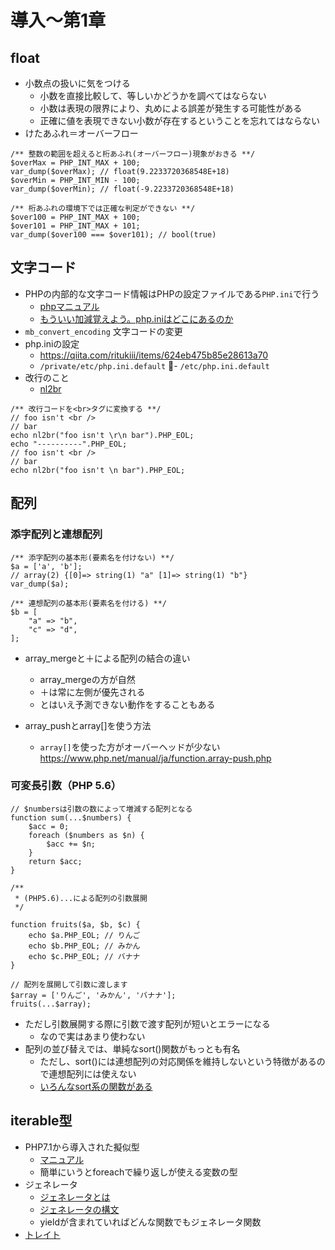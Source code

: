 # 導入〜第1章

## float

- 小数点の扱いに気をつける
  - 小数を直接比較して、等しいかどうかを調べてはならない
  - 小数は表現の限界により、丸めによる誤差が発生する可能性がある
  - 正確に値を表現できない小数が存在するということを忘れてはならない
- けたあふれ＝オーバーフロー

```
/** 整数の範囲を超えると桁あふれ(オーバーフロー)現象がおきる **/
$overMax = PHP_INT_MAX + 100;
var_dump($overMax); // float(9.2233720368548E+18)
$overMin = PHP_INT_MIN - 100;
var_dump($overMin); // float(-9.2233720368548E+18)

/** 桁あふれの環境下では正確な判定ができない **/
$over100 = PHP_INT_MAX + 100;
$over101 = PHP_INT_MAX + 101;
var_dump($over100 === $over101); // bool(true)
```

## 文字コード

- PHPの内部的な文字コード情報はPHPの設定ファイルである`PHP.ini`で行う
  - [phpマニュアル](https://www.php.net/manual/ja/ini.core.php#ini.default-charset)
  - [もういい加減覚えよう。php.iniはどこにあるのか](https://qiita.com/ritukiii/items/624eb475b85e28613a70)
- `mb_convert_encoding` 文字コードの変更
- php.iniの設定
  - https://qiita.com/ritukiii/items/624eb475b85e28613a70
  - `/private/etc/php.ini.default`
  - `/etc/php.ini.default`
- 改行のこと
  - [nl2br](https://www.php.net/manual/ja/function.nl2br.php)

```
/** 改行コードを<br>タグに変換する **/
// foo isn't <br />
// bar
echo nl2br("foo isn't \r\n bar").PHP_EOL;
echo "----------".PHP_EOL;
// foo isn't <br />
// bar
echo nl2br("foo isn't \n bar").PHP_EOL;

```

## 配列

### 添字配列と連想配列

```
/** 添字配列の基本形(要素名を付けない) **/
$a = ['a', 'b'];
// array(2) {[0]=> string(1) "a" [1]=> string(1) "b"}
var_dump($a);

/** 連想配列の基本形(要素名を付ける) **/
$b = [
    "a" => "b",
    "c" => "d",
];
```

- array_mergeと＋による配列の結合の違い
  - array_mergeの方が自然
  - ＋は常に左側が優先される
  - とはいえ予測できない動作をすることもある

- array_pushとarray[]を使う方法
  - `array[]`を使った方がオーバーヘッドが少ない https://www.php.net/manual/ja/function.array-push.php

### 可変長引数（PHP 5.6）

```
// $numbersは引数の数によって増減する配列となる
function sum(...$numbers) {
    $acc = 0;
    foreach ($numbers as $n) {
        $acc += $n;
    }
    return $acc;
}

/**
 * (PHP5.6)...による配列の引数展開
 */

function fruits($a, $b, $c) {
    echo $a.PHP_EOL; // りんご
    echo $b.PHP_EOL; // みかん
    echo $c.PHP_EOL; // バナナ
}

// 配列を展開して引数に渡します
$array = ['りんご', 'みかん', 'バナナ'];
fruits(...$array);
```

- ただし引数展開する際に引数で渡す配列が短いとエラーになる
  - なので実はあまり使わない
- 配列の並び替えでは、単純なsort()関数がもっとも有名
  - ただし、sort()には連想配列の対応関係を維持しないという特徴があるので連想配列には使えない
  - [いろんなsort系の関数がある](https://www.php.net/manual/ja/array.sorting.php)

## iterable型

- PHP7.1から導入された擬似型
  - [マニュアル](https://www.php.net/manual/ja/language.types.iterable.php)
  - 簡単にいうとforeachで繰り返しが使える変数の型
- ジェネレータ
  - [ジェネレータとは](https://www.php.net/manual/ja/language.generators.overview.php)
  - [ジェネレータの構文](https://www.php.net/manual/ja/language.generators.syntax.php#control-structures.yield)
  - yieldが含まれていればどんな関数でもジェネレータ関数
- [トレイト](https://www.php.net/manual/ja/language.oop5.traits.php)
